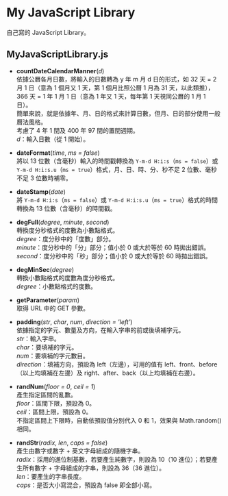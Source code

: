 # My JavaScript Library

自己寫的 JavaScript Library。


## MyJavaScriptLibrary.js

* **countDateCalendarManner**(*d*)<br>
  依據公曆各月日數，將輸入的日數轉為 y 年 m 月 d 日的形式，如 32 天 = 2 月 1 日（意為 1 個月又 1 天，第 1 個月比照公曆 1 月為 31 天，以此類推），366 天 = 1 年 1 月 1 日（意為 1 年又 1 天，每年第 1 天視同公曆的 1 月 1 日）。<br>
  簡單來說，就是依據年、月、日的格式來計算日數，但月、日的部分使用一般曆法風格。<br>
  考慮了 4 年 1 閏及 400 年 97 閏的置閏週期。<br>
  *d*：輸入日數（從 1 開始）。

* **dateFormat**(*time*, *ms = false*)<br>
  將以 13 位數（含毫秒）輸入的時間戳轉換為 `Y-m-d H:i:s`（`ms = false`）或 `Y-m-d H:i:s.u`（`ms = true`）格式，月、日、時、分、秒不足 2 位數、毫秒不足 3 位數時補零。

* **dateStamp**(*date*)<br>
  將 `Y-m-d H:i:s`（`ms = false`）或 `Y-m-d H:i:s.u`（`ms = true`）格式的時間轉換為 13 位數（含毫秒）的時間戳。

* **degFull**(*degree*, *minute*, *second*)<br>
  轉換度分秒格式的度數為小數點格式。<br>
  *degree*：度分秒中的「度數」部分。<br>
  *minute*：度分秒中的「分」部分；值小於 0 或大於等於 60 時拋出錯誤。<br>
  *second*：度分秒中的「秒」部分；值小於 0 或大於等於 60 時拋出錯誤。

* **degMinSec**(*degree*)<br>
  轉換小數點格式的度數為度分秒格式。<br>
  *degree*：小數點格式的度數。

* **getParameter**(*param*)<br>
  取得 URL 中的 GET 參數。

* **padding**(*str*, *char*, *num*, *direction = 'left'*)<br>
  依據指定的字元、數量及方向，在輸入字串的前或後填補字元。<br>
  *str*：輸入字串。<br>
  *char*：要填補的字元。<br>
  *num*：要填補的字元數目。<br>
  *direction*：填補方向，預設為 left（左邊），可用的值有 left、front、before（以上均填補在左邊）及 right、after、back（以上均填補在右邊）。

* **randNum**(*floor = 0*, *ceil = 1*)<br>
  產生指定區間的亂數。<br>
  *floor*：區間下限，預設為 0。<br>
  *ceil*：區間上限，預設為 0。<br>
  不指定區間上下限時，自動依預設值分別代入 0 和 1，效果與 Math.random() 相同。

* **randStr**(*radix*, *len*, *caps = false*)<br>
  產生由數字或數字 + 英文字母組成的隨機字串。<br>
  *radix*：採用的進位制基數，若要產生純數字，則設為 10（10 進位）；若要產生所有數字 + 字母組成的字串，則設為 36（36 進位）。<br>
  *len*：要產生的字串長度。<br>
  *caps*：是否大小寫混合，預設為 false 即全部小寫。